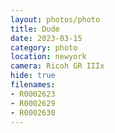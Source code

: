```yaml
---
layout: photos/photo
title: Dude
date: 2023-03-15
category: photo
location: newyork
camera: Ricoh GR IIIx
hide: true
filenames: 
- R0002623
- R0002629
- R0002630
---
```

